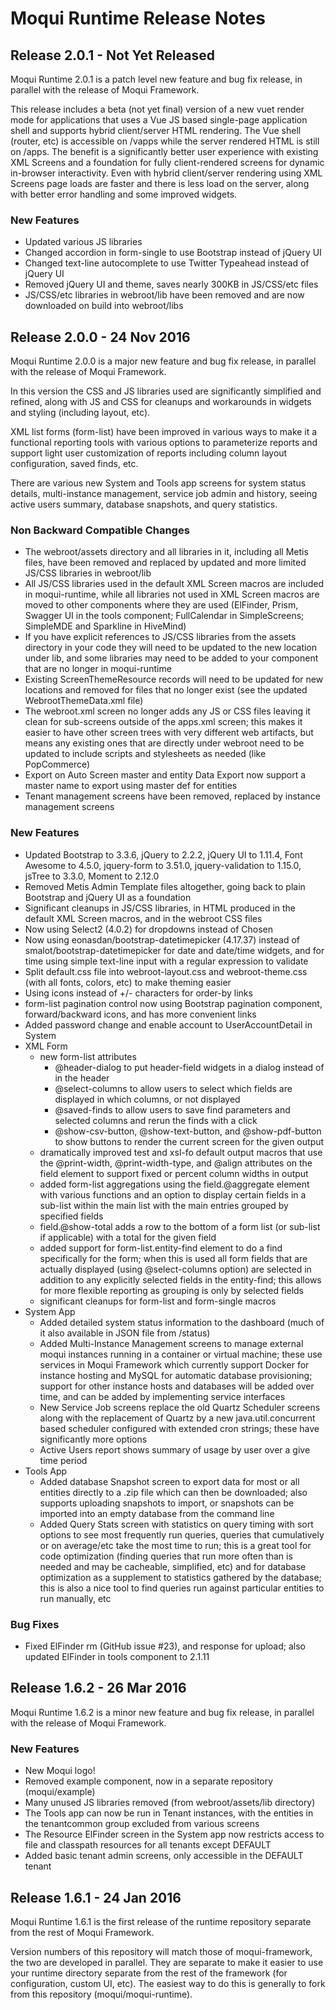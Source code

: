 
# Moqui Runtime Release Notes

## Release 2.0.1 - Not Yet Released

Moqui Runtime 2.0.1 is a patch level new feature and bug fix release, in parallel with the release of Moqui Framework.

This release includes a beta (not yet final) version of a new vuet render mode for applications that uses a Vue JS based single-page 
application shell and supports hybrid client/server HTML rendering. The Vue shell (router, etc) is accessible on /vapps while the 
server rendered HTML is still on /apps. The benefit is a significantly better user experience with existing XML Screens and a
foundation for fully client-rendered screens for dynamic in-browser interactivity. Even with hybrid client/server rendering using
XML Screens page loads are faster and there is less load on the server, along with better error handling and some improved widgets. 

### New Features

- Updated various JS libraries
- Changed accordion in form-single to use Bootstrap instead of jQuery UI
- Changed text-line autocomplete to use Twitter Typeahead instead of jQuery UI
- Removed jQuery UI and theme, saves nearly 300KB in JS/CSS/etc files
- JS/CSS/etc libraries in webroot/lib have been removed and are now downloaded on build into webroot/libs 

## Release 2.0.0 - 24 Nov 2016

Moqui Runtime 2.0.0 is a major new feature and bug fix release, in parallel with the release of Moqui Framework.

In this version the CSS and JS libraries used are significantly simplified and refined, along with JS and CSS for cleanups and 
workarounds in widgets and styling (including layout, etc).

XML list forms (form-list) have been improved in various ways to make it a functional reporting tools with various options to
parameterize reports and support light user customization of reports including column layout configuration, saved finds, etc.

There are various new System and Tools app screens for system status details, multi-instance management, service job admin and 
history, seeing active users summary, database snapshots, and query statistics.

### Non Backward Compatible Changes

- The webroot/assets directory and all libraries in it, including all Metis files, have been removed and replaced by updated and 
  more limited JS/CSS libraries in webroot/lib
- All JS/CSS libraries used in the default XML Screen macros are included in moqui-runtime, while all libraries not used in XML 
  Screen macros are moved to other components where they are used (ElFinder, Prism, Swagger UI in the tools component; FullCalendar 
  in SimpleScreens; SimpleMDE and Sparkline in HiveMind)
- If you have explicit references to JS/CSS libraries from the assets directory in your code they will need to be updated to the 
  new location under lib, and some libraries may need to be added to your component that are no longer in moqui-runtime
- Existing ScreenThemeResource records will need to be updated for new locations and removed for files that no longer exist (see 
  the updated WebrootThemeData.xml file)
- The webroot.xml screen no longer adds any JS or CSS files leaving it clean for sub-screens outside of the apps.xml screen; this 
  makes it easier to have other screen trees with very different web artifacts, but means any existing ones that are directly under 
  webroot need to be updated to include scripts and stylesheets as needed (like PopCommerce)
- Export on Auto Screen master and entity Data Export now support a master name to export using master def for entities
- Tenant management screens have been removed, replaced by instance management screens

### New Features

- Updated Bootstrap to 3.3.6, jQuery to 2.2.2, jQuery UI to 1.11.4, Font Awesome to 4.5.0, jquery-form to 3.51.0, 
  jquery-validation to 1.15.0, jsTree to 3.3.0, Moment to 2.12.0
- Removed Metis Admin Template files altogether, going back to plain Bootstrap and jQuery UI as a foundation
- Significant cleanups in JS/CSS libraries, in HTML produced in the default XML Screen macros, and in the webroot CSS files
- Now using Select2 (4.0.2) for dropdowns instead of Chosen
- Now using eonasdan/bootstrap-datetimepicker (4.17.37) instead of smalot/bootstrap-datetimepicker for date and date/time widgets, 
  and for time using simple text-line input with a regular expression to validate
- Split default.css file into webroot-layout.css and webroot-theme.css (with all fonts, colors, etc) to make theming easier
- Using icons instead of +/- characters for order-by links
- form-list pagination control now using Bootstrap pagination component, forward/backward icons, and has more convenient links
- Added password change and enable account to UserAccountDetail in System
- XML Form
  - new form-list attributes
    - @header-dialog to put header-field widgets in a dialog instead of in the header
    - @select-columns to allow users to select which fields are displayed in which columns, or not displayed
    - @saved-finds to allow users to save find parameters and selected columns and rerun the finds with a click
    - @show-csv-button, @show-text-button, and @show-pdf-button to show buttons to render the current screen for the given output
  - dramatically improved test and xsl-fo default output macros that use the @print-width, @print-width-type, and @align attributes
    on the field element to support fixed or percent column widths in output
  - added form-list aggregations using the field.@aggregate element with various functions and an option to display certain fields
    in a sub-list within the main list with the main entries grouped by specified fields
  - field.@show-total adds a row to the bottom of a form list (or sub-list if applicable) with a total for the given field
  - added support for form-list.entity-find element to do a find specifically for the form; when this is used all form fields that
    are actually displayed (using @select-columns option) are selected in addition to any explicitly selected fields in the 
    entity-find; this allows for more flexible reporting as grouping is only by selected fields
  - significant cleanups for form-list and form-single macros
- System App
  - Added detailed system status information to the dashboard (much of it also available in JSON file from /status)
  - Added Multi-Instance Management screens to manage external moqui instances running in a container or virtual machine; these use
    services in Moqui Framework which currently support Docker for instance hosting and MySQL for automatic database provisioning;
    support for other instance hosts and databases will be added over time, and can be added by implementing service interfaces
  - New Service Job screens replace the old Quartz Scheduler screens along with the replacement of Quartz by a new 
    java.util.concurrent based scheduler configured with extended cron strings; these have significantly more options
  - Active Users report shows summary of usage by user over a give time period
- Tools App
  - Added database Snapshot screen to export data for most or all entities directly to a .zip file which can then be downloaded; 
    also supports uploading snapshots to import, or snapshots can be imported into an empty database from the command line
  - Added Query Stats screen with statistics on query timing with sort options to see most frequently run queries, queries that
    cumulatively or on average/etc take the most time to run; this is a great tool for code optimization (finding queries that run 
    more often than is needed and may be cacheable, simplified, etc) and for database optimization as a supplement to statistics
    gathered by the database; this is also a nice tool to find queries run against particular entities to run manually, etc 

### Bug Fixes

- Fixed ElFinder rm (GitHub issue #23), and response for upload; also updated ElFinder in tools component to 2.1.11

## Release 1.6.2 - 26 Mar 2016

Moqui Runtime 1.6.2 is a minor new feature and bug fix release, in parallel
with the release of Moqui Framework.

### New Features

- New Moqui logo!
- Removed example component, now in a separate repository (moqui/example)
- Many unused JS libraries removed (from webroot/assets/lib directory)
- The Tools app can now be run in Tenant instances, with the entities in
  the tenantcommon group excluded from various screens
- The Resource ElFinder screen in the System app now restricts access to
  file and classpath resources for all tenants except DEFAULT
- Added basic tenant admin screens, only accessible in the DEFAULT tenant

## Release 1.6.1 - 24 Jan 2016

Moqui Runtime 1.6.1 is the first release of the runtime repository separate
from the rest of Moqui Framework.

Version numbers of this repository will match those of moqui-framework, the
two are developed in parallel. They are separate to make it easier to use
your runtime directory separate from the rest of the framework (for
configuration, custom UI, etc). The easiest way to do this is generally to
fork from this repository (moqui/moqui-runtime).
